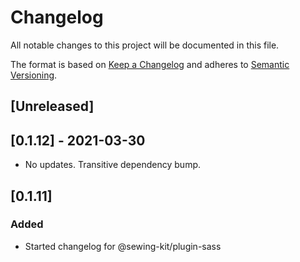# Changelog

All notable changes to this project will be documented in this file.

The format is based on [Keep a Changelog](http://keepachangelog.com/en/1.0.0/)
and adheres to [Semantic Versioning](http://semver.org/spec/v2.0.0.html).

## [Unreleased]

## [0.1.12] - 2021-03-30

- No updates. Transitive dependency bump.

## [0.1.11]

### Added

- Started changelog for @sewing-kit/plugin-sass
